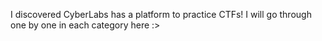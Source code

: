 I discovered CyberLabs has a platform to practice CTFs! I will go through one by one in each category here :>
